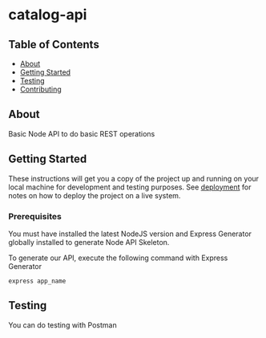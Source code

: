 # catalog-api

## Table of Contents

- [About](#about)
- [Getting Started](#getting_started)
- [Testing](#testing)
- [Contributing](../CONTRIBUTING.md)

## About <a name = "about"></a>

Basic Node API to do basic REST operations

## Getting Started <a name = "getting_started"></a>

These instructions will get you a copy of the project up and running on your local machine for development and testing purposes. See [deployment](#deployment) for notes on how to deploy the project on a live system.

### Prerequisites

You must have installed the latest NodeJS version and Express Generator globally installed to generate Node API Skeleton.

To generate our API, execute the following command with Express Generator

```
express app_name

```

## Testing <a name = "usage"></a>

You can do testing with Postman
